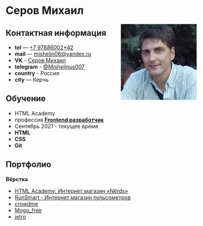 # Серов Михаил

<img align="right" width="200" heigth="auto" alt="Серов Михаил" src="ava4.png">

## Контактная информация

- **tel** — <a href="tel:+79788600242">+7 978*860*02*42</a>
- **mail** — <a href="mailto:mishelin06@yandex.ru">mishelin06@yandex.ru</a>
- **VK** - <a href="https://vk.com/mishelinus007">Серов Михаил</a>
- **telegram** - <a href="https://t.me/Mishelinus007">@Mishelinus007</a>
- **country** - Россия
- **city** — Керчь

## Обучение
- HTML Academy 
- профессия [**Frontend разработчик** ](https://htmlacademy.ru/profession/frontender)
- Сентябрь 2021 - текущее время
- **HTML**
- **CSS**
- **Git**


## Портфолио
**Вёрстка**
- [HTML Academy: Интернет магазин «Nёrds»](https://mishelinus.github.io/nerds/)
- [RunSmart - Интернет магазин пульсометров](https://mishelinus.github.io/RunSmart/)
- [crowdme](https://mishelinus.github.io/crowdme/)
- [Mogo_free](https://mishelinus.github.io/Mogo_free/)
- [jetro](https://mishelinus.github.io/jetro/)




<!--
**Mishelinus/Mishelinus** is a ✨ _special_ ✨ repository because its `README.md` (this file) appears on your GitHub profile.

Here are some ideas to get you started:

- 🔭 I’m currently working on ...
- 🌱 I’m currently learning ...
- 👯 I’m looking to collaborate on ...
- 🤔 I’m looking for help with ...
- 💬 Ask me about ...
- 📫 How to reach me: ...
- 😄 Pronouns: ...
- ⚡ Fun fact: ...
-->

